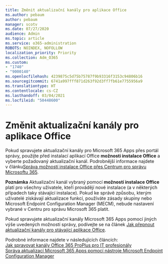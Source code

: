```yaml
---
title: Změnit aktualizační kanály pro aplikace Office
ms.author: pebaum
author: pebaum
manager: scotv
ms.date: 07/27/2020
audience: Admin
ms.topic: article
ms.service: o365-administration
ROBOTS: NOINDEX, NOFOLLOW
localization_priority: Priority
ms.collection: Adm_O365
ms.custom:
- "1740"
- "9000140"
ms.openlocfilehash: 4239875c5d75b75787f9b93316f3153c94806b16
ms.sourcegitcommit: 6741a997fff871d263f92d3ff7fb61e7755956a9
ms.translationtype: HT
ms.contentlocale: cs-CZ
ms.lasthandoff: 03/04/2021
ms.locfileid: "50448600"
---
```

# <a name="change-update-channels-for-office-apps"></a>Změnit aktualizační kanály pro aplikace Office

Pokud spravujete aktualizační kanály pro Microsoft 365 Apps přes portál správy, použijte před instalací aplikací Office **možnosti instalace Office** a vyberte požadovaný aktualizační kanál. Podrobnější informace najdete v článku[Správa možností instalace Office přes Centrum pro správu Microsoftu 365](https://docs.microsoft.com/deployoffice/manage-software-download-settings-office-365).

**Poznámka** Aktualizační kanál vybraný pomocí **možností instalace Office** platí pro všechny uživatele, kteří provádějí nové instalace (a v některých případech taky stávající instalace). Pokud ke správě způsobu, kterým uživatelé získávají aktualizace funkcí, používáte zásady skupiny nebo Microsoft Endpoint Configuration Manager (MECM), nebude nastavení vybrané v Centru pro správu Microsoft 365 platit.

Pokud spravujete aktualizační kanály Microsoft 365 Apps pomocí jiných výše uvedených možností správy, podívejte se na článek [Jak přepnout aktualizační kanály pro stávající aplikace Office](https://support.microsoft.com/help/3185078/how-to-switch-from-semi-annual-channel-to-monthly-channel).

Podrobné informace najdete v následujících článcích:  
[Jak spravovat kanály Office 365 ProPlus pro IT profesionály](https://techcommunity.microsoft.com/t5/office-365-blog/how-to-manage-office-365-proplus-channels-for-it-pros/ba-p/795813)  
[Správa aktualizací Microsoft 365 Apps pomocí nástroje Microsoft Endpoint Configuration Manager](https://docs.microsoft.com/deployoffice/manage-microsoft-365-apps-updates-configuration-manager)